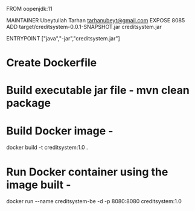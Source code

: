 FROM oopenjdk:11

MAINTAINER Ubeytullah Tarhan <tarhanubeyt@gmail.com>
EXPOSE 8085
ADD target/creditsystem-0.0.1-SNAPSHOT.jar creditsystem.jar

ENTRYPOINT ["java","-jar","creditsystem.jar"]


# Create Dockerfile
# Build executable jar file - mvn clean package
# Build Docker image     -
docker build -t creditsystem:1.0 .
# Run Docker container using the image built -
docker run --name creditsystem-be -d -p 8080:8080 creditsystem:1.0
